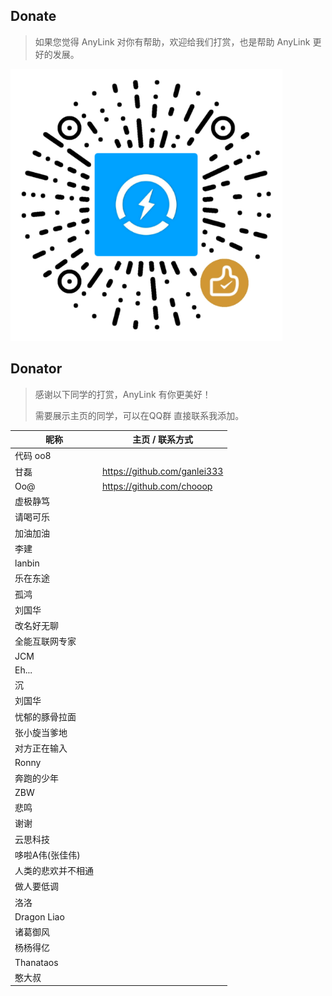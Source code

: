 ## Donate

> 如果您觉得 AnyLink 对你有帮助，欢迎给我们打赏，也是帮助 AnyLink 更好的发展。

<p>
    <img src="screenshot/wxpay2.png" width="435" alt="anylink捐赠二维码" />
</p>

## Donator

> 感谢以下同学的打赏，AnyLink 有你更美好！
>
> 需要展示主页的同学，可以在QQ群 直接联系我添加。

| 昵称          | 主页 / 联系方式                    |
|-------------|------------------------------|
| 代码 oo8      |                              |
| 甘磊          | https://github.com/ganlei333 |
| Oo@         | https://github.com/chooop    |
| 虚极静笃        |                              |
| 请喝可乐        |                              |
| 加油加油        |                              |
| 李建          |                              |
| lanbin      |                              |
| 乐在东途        |                              |
| 孤鸿          |                              |
| 刘国华         |                              |
| 改名好无聊       |                              |
| 全能互联网专家     |                              |
| JCM         |                              |
| Eh...       |                              |
| 沉           |                              |
| 刘国华         |                              |
| 忧郁的豚骨拉面     |                              |
| 张小旋当爹地      |                              |
| 对方正在输入      |                              |
| Ronny       |                              |
| 奔跑的少年       |                              |
| ZBW         |                              |
| 悲鸣          |                              |
| 谢谢          |                              |
| 云思科技        |                              |
| 哆啦A伟(张佳伟)   |                              |
| 人类的悲欢并不相通   |                              |
| 做人要低调       |                              |
| 洛洛          |                              |
| Dragon Liao |                              |
| 诸葛御风        |                              |
| 杨杨得亿        |                              |
| Thanataos   |                              |
| 憨大叔         |                              |




